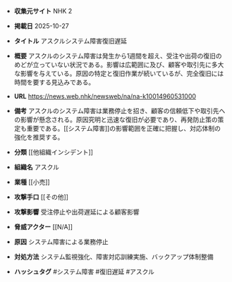 - **収集元サイト**
NHK 2

- **掲載日**
2025-10-27

- **タイトル**
アスクルシステム障害復旧遅延

- **概要**
アスクルのシステム障害は発生から1週間を超え、受注や出荷の復旧のめどが立っていない状況である。影響は広範囲に及び、顧客や取引先に多大な影響を与えている。原因の特定と復旧作業が続いているが、完全復旧には時間を要する見込みである。

- **URL**
https://news.web.nhk/newsweb/na/na-k10014960531000

- **備考**
アスクルのシステム障害は業務停止を招き、顧客の信頼低下や取引先への影響が懸念される。原因究明と迅速な復旧が必要であり、再発防止策の策定も重要である。[[システム障害]]の影響範囲を正確に把握し、対応体制の強化を推奨する。

- **分類**
[[他組織インシデント]]

- **組織名**
アスクル

- **業種**
[[小売]]

- **攻撃手口**
[[その他]]

- **攻撃影響**
受注停止や出荷遅延による顧客影響

- **脅威アクター**
[[N/A]]

- **原因**
システム障害による業務停止

- **対処方法**
システム監視強化、障害対応訓練実施、バックアップ体制整備

- **ハッシュタグ**
#システム障害 #復旧遅延 #アスクル
